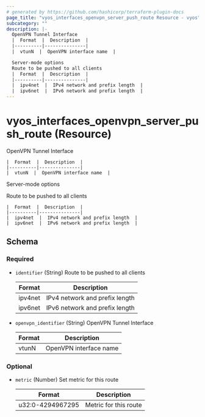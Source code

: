 ```yaml
---
# generated by https://github.com/hashicorp/terraform-plugin-docs
page_title: "vyos_interfaces_openvpn_server_push_route Resource - vyos"
subcategory: ""
description: |-
  OpenVPN Tunnel Interface
  |  Format  |  Description  |
  |----------|---------------|
  |  vtunN  |  OpenVPN interface name  |

  Server-mode options
  Route to be pushed to all clients
  |  Format  |  Description  |
  |----------|---------------|
  |  ipv4net  |  IPv4 network and prefix length  |
  |  ipv6net  |  IPv6 network and prefix length  |
---
```


# vyos_interfaces_openvpn_server_push_route (Resource)

OpenVPN Tunnel Interface

    |  Format  |  Description  |
    |----------|---------------|
    |  vtunN  |  OpenVPN interface name  |

Server-mode options

Route to be pushed to all clients

    |  Format  |  Description  |
    |----------|---------------|
    |  ipv4net  |  IPv4 network and prefix length  |
    |  ipv6net  |  IPv6 network and prefix length  |



<!-- schema generated by tfplugindocs -->
## Schema

### Required

- `identifier` (String) Route to be pushed to all clients

    |  Format  |  Description  |
    |----------|---------------|
    |  ipv4net  |  IPv4 network and prefix length  |
    |  ipv6net  |  IPv6 network and prefix length  |
- `openvpn_identifier` (String) OpenVPN Tunnel Interface

    |  Format  |  Description  |
    |----------|---------------|
    |  vtunN  |  OpenVPN interface name  |

### Optional

- `metric` (Number) Set metric for this route

    |  Format  |  Description  |
    |----------|---------------|
    |  u32:0-4294967295  |  Metric for this route  |
